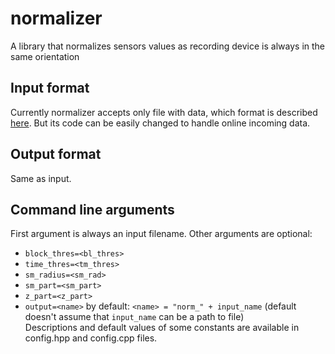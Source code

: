normalizer
==========

A library that normalizes sensors values as recording device is always in the same orientation

## Input format
Currently normalizer accepts only file with data, which format is described [here](https://github.com/blindmotion/docs/wiki/Csv-file-format). But its code can be easily changed to handle online incoming data.

## Output format
Same as input.

## Command line arguments
First argument is always an input filename. Other arguments are optional:
* `block_thres=<bl_thres>`
* `time_thres=<tm_thres>`
* `sm_radius=<sm_rad>`
* `sm_part=<sm_part>`
* `z_part=<z_part>`
* `output=<name>` by default: `<name> = "norm_" + input_name` (default doesn't assume that `input_name` can be a path to file)<br>
Descriptions and default values of some constants are available in config.hpp and config.cpp files.
